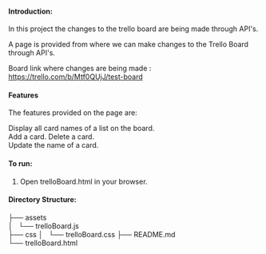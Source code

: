 #### Introduction:  
In this project the changes to the trello board are being made through API's.   
    
A page is provided from where we can make changes to the Trello Board through API's.     
    
Board link where changes are being made : https://trello.com/b/Mtf0QUjJ/test-board  
    
#### Features   
    
The features provided on the page are:  
    
Display all card names of a list on the board.  
Add a card. 
Delete a card.  
Update the name of a card.  

#### To run:
1. Open trelloBoard.html in your browser.   
    
#### Directory Structure:   


├── assets  
│   └── trelloBoard.js  
├── css 
│   └── trelloBoard.css 
├── README.md   
└── trelloBoard.html    
    
